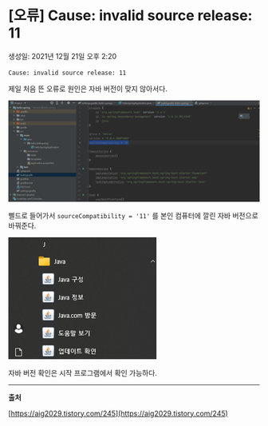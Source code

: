 # [오류] Cause: invalid source release: 11

생성일: 2021년 12월 21일 오후 2:20

`Cause: invalid source release: 11`

제일 처음 뜬 오류로 원인은 자바 버전이 맞지 않아서다.

![Untitled](오류/Untitled.png)

삘드로 들어가서 `sourceCompatibility = '11'` 를 본인 컴퓨터에 깔린 자바 버전으로 바꿔준다.

![Untitled](오류/Untitled%201.png)

자바 버전 확인은 시작 프로그램에서 확인 가능하다.

---

**출처**

[https://aig2029.tistory.com/245](https://aig2029.tistory.com/245)
